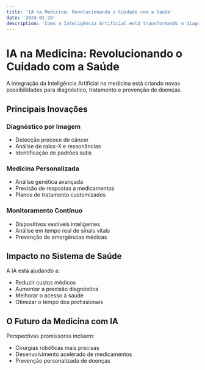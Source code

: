 ```yaml
---
title: 'IA na Medicina: Revolucionando o Cuidado com a Saúde'
date: '2024-01-29'
description: 'Como a Inteligência Artificial está transformando o diagnóstico e tratamento médico'
---
```


# IA na Medicina: Revolucionando o Cuidado com a Saúde

A integração da Inteligência Artificial na medicina está criando novas possibilidades para diagnóstico, tratamento e prevenção de doenças.

## Principais Inovações

### Diagnóstico por Imagem
- Detecção precoce de câncer
- Análise de raios-X e ressonâncias
- Identificação de padrões sutis

### Medicina Personalizada
- Análise genética avançada
- Previsão de respostas a medicamentos
- Planos de tratamento customizados

### Monitoramento Contínuo
- Dispositivos vestíveis inteligentes
- Análise em tempo real de sinais vitais
- Prevenção de emergências médicas

## Impacto no Sistema de Saúde

A IA está ajudando a:
- Reduzir custos médicos
- Aumentar a precisão diagnóstica
- Melhorar o acesso à saúde
- Otimizar o tempo dos profissionais

## O Futuro da Medicina com IA

Perspectivas promissoras incluem:
- Cirurgias robóticas mais precisas
- Desenvolvimento acelerado de medicamentos
- Prevenção personalizada de doenças 